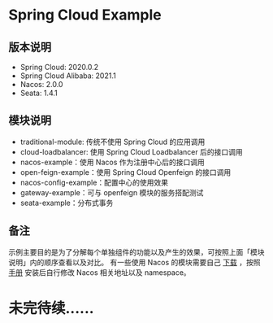 # Spring Cloud Example
## 版本说明
* Spring Cloud: 2020.0.2
* Spring Cloud Alibaba: 2021.1
* Nacos: 2.0.0
* Seata: 1.4.1

## 模块说明
* traditional-module: 传统不使用 Spring Cloud 的应用调用
* cloud-loadbalancer: 使用 Spring Cloud Loadbalancer 后的接口调用
* nacos-example：使用 Nacos 作为注册中心后的接口调用
* open-feign-example：使用 Spring Cloud Openfeign 的接口调用
* nacos-config-example：配置中心的使用效果
* gateway-example：可与 openfeign 模块的服务搭配测试
* seata-example：分布式事务

## 备注
示例主要目的是为了分解每个单独组件的功能以及产生的效果，可按照上面「模块说明」内的顺序查看以及对比。
有一些使用 Nacos 的模块需要自己 [下载](https://github.com/alibaba/nacos/releases/download/2.0.0-bugfix/nacos-server-2.0.0.tar.gz)
，按照 [手册](https://nacos.io/zh-cn/docs/quick-start.html) 安装后自行修改 Nacos 相关地址以及 namespace。

# 未完待续......